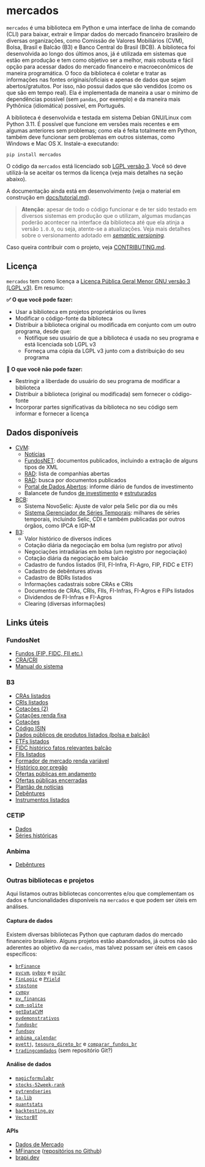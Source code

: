 # mercados

`mercados` é uma biblioteca em Python e uma interface de linha de comando (CLI) para baixar, extrair e limpar dados do
mercado financeiro brasileiro de diversas organizações, como Comissão de Valores Mobiliários (CVM), Bolsa, Brasil e
Balcão (B3) e Banco Central do Brasil (BCB). A biblioteca foi desenvolvida ao longo dos últimos anos, já é utilizada em
sistemas que estão em produção e tem como objetivo ser a melhor, mais robusta e fácil opção para acessar dados do
mercado financeiro e macroeconômicos de maneira programática. O foco da biblioteca é coletar e tratar as informações
nas fontes originais/oficiais e apenas de dados que sejam abertos/gratuitos. Por isso, não possui dados que são
vendidos (como os que são em tempo real). Ela é implementada de maneira a usar o mínimo de dependências possível (sem
`pandas`, por exemplo) e da maneira mais Pythônica (idiomática) possível, em Português.

A biblioteca é desenvolvida e testada em sistema Debian GNU/Linux com Python 3.11. É possível que funcione em versões
mais recentes e em algumas anteriores sem problemas; como ela é feita totalmente em Python, também deve funcionar sem
problemas em outros sistemas, como Windows e Mac OS X. Instale-a executando:

```shell
pip install mercados
```

O código da `mercados` está licenciado sob [LGPL versão 3](https://www.gnu.org/licenses/lgpl-3.0.pt-br.html). Você só
deve utilizá-la se aceitar os termos da licença (veja mais detalhes na seção abaixo).

A documentação ainda está em desenvolvimento (veja o material em construção em [docs/tutorial.md](docs/tutorial.md)).

> **Atenção**: apesar de todo o código funcionar e de ter sido testado em diversos sistemas em produção que o utilizam,
> algumas mudanças poderão acontecer na interface da biblioteca até que ela atinja a versão `1.0.0`, ou seja, atente-se
> a atualizações. Veja mais detalhes sobre o versionamento adotado em [*semantic versioning*](https://semver.org/).

Caso queira contribuir com o projeto, veja [CONTRIBUTING.md](CONTRIBUTING.md).

## Licença

`mercados` tem como licença a [Licença Pública Geral Menor GNU versão 3 (LGPL
v3)](https://www.gnu.org/licenses/lgpl-3.0.pt-br.html). Em resumo:

**✅ O que você pode fazer:**
- Usar a biblioteca em projetos proprietários ou livres
- Modificar o código-fonte da biblioteca
- Distribuir a biblioteca original ou modificada em conjunto com um outro programa, desde que:
  - Notifique seu usuário de que a biblioteca é usada no seu programa e está licenciada sob LGPL v3
  - Forneça uma cópia da LGPL v3 junto com a distribuição do seu programa

**🚫 O que você não pode fazer:**
- Restringir a liberdade do usuário do seu programa de modificar a biblioteca
- Distribuir a biblioteca (original ou modificada) sem fornecer o código-fonte
- Incorporar partes significativas da biblioteca no seu código sem informar e fornecer a licença

## Dados disponíveis

- [CVM](https://www.gov.br/cvm/pt-br):
  - [Notícias](https://www.gov.br/cvm/pt-br/assuntos/noticias)
  - [FundosNET](https://fnet.bmfbovespa.com.br/fnet/publico/abrirGerenciadorDocumentosCVM): documentos publicados,
    incluindo a extração de alguns tipos de XML
  - [RAD](https://www.rad.cvm.gov.br/ENET/frmConsultaExternaCVM.aspx): lista de companhias abertas
  - [RAD](https://www.rad.cvm.gov.br/ENET/frmConsultaExternaCVM.aspx): busca por documentos publicados
  - [Portal de Dados Abertos](https://dados.cvm.gov.br/): informe diário de fundos de investimento
  - Balancete de fundos [de investimento](https://dados.cvm.gov.br/dataset/fi-doc-balancete) e
    [estruturados](https://dados.cvm.gov.br/dataset/fie-doc-balancete)
- [BCB](https://www.bcb.gov.br/):
  - Sistema NovoSelic: Ajuste de valor pela Selic por dia ou mês
  - [Sistema Gerenciador de Séries
    Temporais](https://www3.bcb.gov.br/sgspub/localizarseries/localizarSeries.do?method=prepararTelaLocalizarSeries):
    milhares de séries temporais, incluindo Selic, CDI e também publicadas por outros órgãos, como IPCA e IGP-M
- [B3](https://www.b3.com.br/pt_br/para-voce):
  - Valor histórico de diversos índices
  - Cotação diária da negociação em bolsa (um registro por ativo)
  - Negociações intradiárias em bolsa (um registro por negociação)
  - Cotação diária da negociação em balcão
  - Cadastro de fundos listados (FII, FI-Infra, FI-Agro, FIP, FIDC e ETF)
  - Cadastro de debêntures ativas
  - Cadastro de BDRs listados
  - Informações cadastrais sobre CRAs e CRIs
  - Documentos de CRAs, CRIs, FIIs, FI-Infras, FI-Agros e FIPs listados
  - Dividendos de FI-Infras e FI-Agros
  - Clearing (diversas informações)


## Links úteis

### FundosNet

- [Fundos (FIP, FIDC, FII etc.)](https://fnet.bmfbovespa.com.br/fnet/publico/abrirGerenciadorDocumentosCVM)
- [CRA/CRI](https://fnet.bmfbovespa.com.br/fnet/publico/pesquisarGerenciadorDocumentosCertificadosCVM)
- [Manual do sistema](https://www.b3.com.br/data/files/CD/E1/F3/6B/D0CA2810F9BC5928AC094EA8/Manual%20do%20Sistema%20FundosNet%20-%2008.2022-a.pdf)

### B3

- [CRAs listados](https://www.b3.com.br/pt_br/produtos-e-servicos/negociacao/renda-fixa/cra/cras-listados/)
- [CRIs listados](https://www.b3.com.br/pt_br/produtos-e-servicos/negociacao/renda-fixa/cri/cris-listados/)
- [Cotações (2)](https://www.b3.com.br/pt_br/market-data-e-indices/servicos-de-dados/market-data/cotacoes/cotacoes/)
- [Cotações renda fixa](https://www.b3.com.br/pt_br/market-data-e-indices/servicos-de-dados/market-data/cotacoes/renda-fixa/)
- [Cotações](https://www.b3.com.br/pt_br/market-data-e-indices/servicos-de-dados/market-data/cotacoes/)
- [Código ISIN](https://www.b3.com.br/pt_br/market-data-e-indices/servicos-de-dados/market-data/consultas/mercado-a-vista/codigo-isin/pesquisa/)
- [Dados públicos de produtos listados (bolsa e balcão)](https://www.b3.com.br/pt_br/market-data-e-indices/servicos-de-dados/market-data/consultas/boletim-diario/dados-publicos-de-produtos-listados-e-de-balcao/)
- [ETFs listados](https://www.b3.com.br/pt_br/produtos-e-servicos/negociacao/renda-variavel/etf/renda-fixa/etfs-listados/)
- [FIDC histórico fatos relevantes balcão](https://www.b3.com.br/pt_br/produtos-e-servicos/negociacao/renda-variavel/fundos-de-investimentos/fidc/historico-fatos-relevantes-balcao/)
- [FIIs listados](https://www.b3.com.br/pt_br/produtos-e-servicos/negociacao/renda-variavel/fundos-de-investimentos/fii/fiis-listados/)
- [Formador de mercado renda variável](https://www.b3.com.br/pt_br/produtos-e-servicos/negociacao/formador-de-mercado/renda-variavel/)
- [Histórico por pregão](https://www.b3.com.br/pt_br/market-data-e-indices/servicos-de-dados/market-data/historico/boletins-diarios/pesquisa-por-pregao/pesquisa-por-pregao/)
- [Ofertas públicas em andamento](https://www.b3.com.br/pt_br/produtos-e-servicos/solucoes-para-emissores/ofertas-publicas/ofertas-em-andamento/empresas/publicacao-de-ofertas-publicas/)
- [Ofertas públicas encerradas](https://www.b3.com.br/pt_br/produtos-e-servicos/solucoes-para-emissores/ofertas-publicas/ofertas-encerradas/)
- [Plantão de notícias](https://sistemasweb.b3.com.br/PlantaoNoticias/Noticias/Index?agencia=18&SociedadeEmissora=LAVF)
- [Debêntures](https://www.debenture.com.br/exploreosnd/consultaadados/emissoesdedebentures/puhistorico_r.asp)
- [Instrumentos listados](https://arquivos.b3.com.br/tabelas/InstrumentsConsolidated/2024-06-24?lang=pt)

### CETIP

- [Dados](http://estatisticas.cetip.com.br/astec/series_v05/paginas/lum_web_v04_10_03_consulta.asp)
- [Séries históricas](http://estatisticas.cetip.com.br/astec/series_v05/paginas/web_v05_series_introducao.asp?str_Modulo=Ativo&int_Idioma=1&int_Titulo=6&int_NivelBD=2%3E)

### Anbima

- [Debêntures](http://www.debentures.com.br/)


### Outras bibliotecas e projetos

Aqui listamos outras bibliotecas concorrentes e/ou que complementam os dados e funcionalidades disponíveis na
`mercados` e que podem ser úteis em análises.

#### Captura de dados

Existem diversas bibliotecas Python que capturam dados do mercado financeiro brasileiro. Alguns projetos estão
abandonados, já outros não são aderentes ao objetivo da `mercados`, mas talvez possam ser úteis em casos específicos:

- [`brFinance`](https://github.com/eudesrodrigo/brFinance)
- [`pycvm`](https://github.com/glourencoffee/pycvm/), [`pybov`](https://github.com/glourencoffee/pybov/) e
  [`pyibr`](https://github.com/glourencoffee/pyibr/)
- [`FinLogic`](https://github.com/crdcj/FinLogic) e [`PYield`](https://github.com/crdcj/PYield)
- [`stpstone`](https://github.com/guilhermegor/stpstone)
- [`cvmpy`](https://github.com/drsansao/cvmpy)
- [`py_financas`](https://github.com/jfrfonseca/py_financas)
- [`cvm-sqlite`](https://github.com/eduresser/cvm-sqlite)
- [`getDataCVM`](https://github.com/mandicneves/getDataCVM)
- [`pydemonstrativos`](https://github.com/andremsilveira/pydemonstrativos)
- [`fundosbr`](https://github.com/thobiast/fundosbr)
- [`fundspy`](https://github.com/joaopm33/fundspy)
- [`anbima_calendar`](https://github.com/izidorome/anbima_calendar)
- [`pyettj`](https://github.com/rafa-rod/pyettj), [`tesouro_direto_br`](https://github.com/rafa-rod/tesouro_direto_br)
  e [`comparar_fundos_br`](https://github.com/rafa-rod/comparar_fundos_br)
- [`tradingcomdados`](https://pypi.org/project/tradingcomdados/) (sem repositório Git?)

#### Análise de dados

- [`magicformulabr`](https://github.com/thobiast/magicformulabr)
- [`stocks-52week-rank`](https://github.com/thobiast/stocks-52week-rank)
- [`pytrendseries`](https://github.com/rafa-rod/pytrendseries)
- [`ta-lib`](https://ta-lib.org/)
- [`quantstats`](https://github.com/ranaroussi/quantstats)
- [`backtesting.py`](https://kernc.github.io/backtesting.py/)
- [`VectorBT`](https://vectorbt.dev/)

#### APIs

- [Dados de Mercado](https://www.dadosdemercado.com.br/api/docs)
- [MFinance](https://mfinance.com.br/swagger/index.html) ([repositórios no Github](https://github.com/mfinancecombr/))
- [brapi.dev](https://brapi.dev/)
